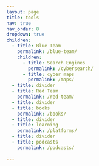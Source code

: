 ```yaml
---
layout: page
title: tools
nav: true
nav_order: 8
dropdown: true
children:
  - title: Blue Team
    permalink: /blue-team/
    children:
      - title: Search Engines
        permalink: /cybersearch/
      - title: cyber maps
        permalink: /maps/
  - title: divider
  - title: Red Team
    permalink: /red-team/
  - title: divider
  - title: books
    permalink: /books/
  - title: divider
  - title: learning
    permalink: /platforms/
  - title: divider
  - title: podcasts
    permalink: /podcasts/
 
---
```


